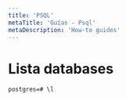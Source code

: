 ```yaml
---
title: 'PSQL'
metaTitle: 'Guías - Psql'
metaDescription: 'How-to guides'
---
```


# Lista databases

    postgres=# \l
